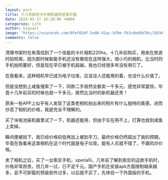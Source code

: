 ```yaml
---
layout: post
title: 十几年前的卡片相机居然还有价值
date: 2024-05-17 10:28:00 +0800
categories: Life
author: bigsail
image: "https://ucarecdn.com/0fef02df-5e86-41ac-bf0e-fb3cde49b70c/20240517.webp"
comments: false
---
```

清理书架时在角落找到了一个佳能的卡片相机220hs，十几年前购买，用来在旅游时拍照用，因为那时候智能手机还没有像现在这样强大，很小巧的相机，比当时的手机拍照要好，但是现在早已被手机超越，我也已经很多年没有用它了。

在我看来，这种相机早已成为电子垃圾，应该没人还能用的着，也没什么价值了。

但是没想到上咸鱼搜索了一下，同款二手居然全都卖一千多元，感觉非常震惊，毕竟十几年前买的时候也就一千多元，居然比当时的新机器还贵！

原来一些APP上似乎有人发现了这类老相机拍出来的照片有什么独特的美感，进而炒高了相机的价格，我是完全不理解的。

买了块电池装机器里试了一下，机器还能用，但由于实在用不上，打算也放到咸鱼上卖掉。

瞬间便被拍下，我已经价格较低再加上被到手刀，最终价格仍然超出了我的预期，毕竟在我看来这类相机在这个时代就是电子垃圾，能有人买就不错了，不跟风炒价格。

卖了相机之后，买了一台索尼手机，xperia1ii，几年前了解到索尼的这款手机时，价格非常昂贵。但几年一过，已不足千元。国产手机在安装apk方面限制越来越多，且不可卸载的预装软件过多，以后就不买了，先体验一下外国版的手机。
